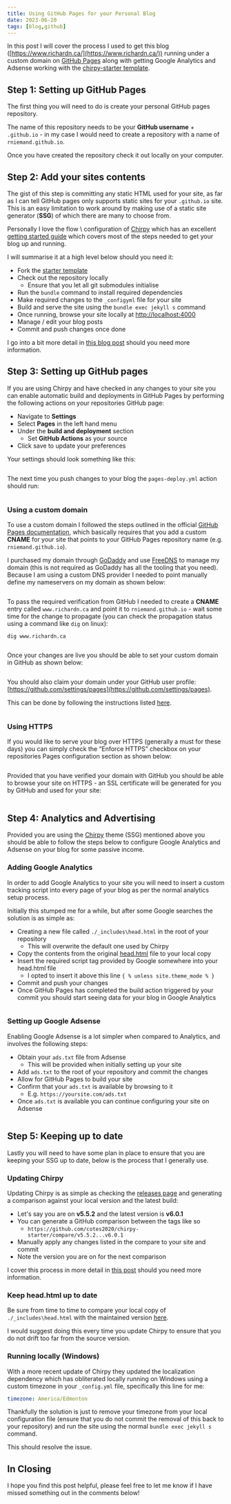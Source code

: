 ```yaml
---
title: Using GitHub Pages for your Personal Blog
date: 2023-06-20
tags: [blog,github]
---
```


In this post I will cover the process I used to get this blog ([https://www.richardn.ca/](https://www.richardn.ca/)) running under a custom domain on [GitHub Pages](https://pages.github.com/) along with getting Google Analytics and Adsense working with the [chirpy-starter template](https://github.com/cotes2020/chirpy-starter).

## Step 1: Setting up GitHub Pages
The first thing you will need to do is create your personal GitHub pages repository.

The name of this repository needs to be your **GitHub username** + `.github.io` - in my case I would need to create a repository with a name of `rniemand.github.io`.

Once you have created the repository check it out locally on your computer.

## Step 2: Add your sites contents
The gist of this step is committing any static HTML used for your site, as far as I can tell GitHub pages only supports static sites for your `.github.io` site. This is an easy limitation to work around by making use of a static site generator (**SSG**) of which there are many to choose from.

Personally I love the flow \ configuration of [Chirpy](https://github.com/cotes2020/chirpy-starter) which has an excellent [getting started guide](https://chirpy.cotes.page/posts/getting-started/) which covers most of the steps needed to get your blog up and running.

I will summarise it at a high level below should you need it:

- Fork the [starter template](https://github.com/cotes2020/jekyll-theme-chirpy/fork)
- Check out the repository locally
  - Ensure that you let all git submodules initialise
- Run the `bundle` command to install required dependencies
- Make required changes to the `_configyml` file for your site
- Build and serve the site using the `bundle exec jekyll s` command
- Once running, browse your site locally at [http://localhost:4000](http://localhost:4000)
- Manage / edit your blog posts
- Commit and push changes once done

I go into a bit more detail in [this blog post](https://www.richardn.ca/posts/UpdatingChirpy/) should you need more information.

## Step 3: Setting up GitHub pages
If you are using Chirpy and have checked in any changes to your site you can enable automatic build and deployments in GitHub Pages by performing the following actions on your repositories GitHub page:

- Navigate to **Settings**
- Select **Pages** in the left hand menu
- Under the **build and deployment** section
  - Set **GitHub Actions** as your source
- Click save to update your preferences

Your settings should look something like this:

<img src="./001.png" alt="">

The next time you push changes to your blog the `pages-deploy.yml` action should run:

<img src="./002.png" alt="">

### Using a custom domain
To use a custom domain I followed the steps outlined in the official [GitHub Pages documentation](https://docs.github.com/en/pages/configuring-a-custom-domain-for-your-github-pages-site/verifying-your-custom-domain-for-github-pages#verifying-a-domain-for-your-user-site), which basically requires that you add a custom **CNAME** for your site that points to your GitHub Pages repository name (e.g. `rniemand.github.io`).

I purchased my domain through [GoDaddy](https://www.godaddy.com/en-ca) and use [FreeDNS](https://freedns.afraid.org/) to manage my domain (this is not required as GoDaddy has all the tooling that you need). Because I am using a custom DNS provider I needed to point manually define my nameservers on my domain as shown below:

<img src="./003.png" alt="">

To pass the required verification from GitHub I needed to create a **CNAME** entry called `www.richardn.ca` and point it to `rniemand.github.io` - wait some time for the change to propagate (you can check the propagation status using a command like `dig` on linux):

```shell
dig www.richardn.ca
```

<img src="./004.png" alt="">

Once your changes are live you should be able to set your custom domain in GitHub as shown below:

<img src="./005.png" alt="">

You should also claim your domain under your GitHub user profile: [https://github.com/settings/pages](https://github.com/settings/pages).

This can be done by following the instructions listed [here](https://docs.github.com/en/pages/configuring-a-custom-domain-for-your-github-pages-site/about-custom-domains-and-github-pages).

<img src="./006.png" alt="">

### Using HTTPS
If you would like to serve your blog over HTTPS (generally a must for these days) you can simply check the “Enforce HTTPS” checkbox on your repositories Pages configuration section as shown below:

<img src="./007.png" alt="">

Provided that you have verified your domain with GitHub you should be able to browse your site on HTTPS - an SSL certificate will be generated for you by GitHub and used for your site:

<img src="./008.png" alt="">

## Step 4: Analytics and Advertising
Provided you are using the [Chirpy](https://github.com/cotes2020/chirpy-starter) theme (SSG) mentioned above you should be able to follow the steps below to configure Google Analytics and Adsense on your blog for some passive income.

### Adding Google Analytics
In order to add Google Analytics to your site you will need to insert a custom tracking script into every page of your blog as per the normal analytics setup process.

Initially this stumped me for a while, but after some Google searches the solution is as simple as:

- Creating a new file called `./_includes\head.html` in the root of your repository
  - This will overwrite the default one used by Chirpy
- Copy the contents from the original [head.html](https://github.com/cotes2020/jekyll-theme-chirpy/blob/master/_includes/head.html) file to your local copy
- Insert the required script tag provided by Google somewhere into your head.html file
  - I opted to insert it above this line `{ % unless site.theme_mode % }`
- Commit and push your changes
- Once GitHub Pages has completed the build action triggered by your commit you should start seeing data for your blog in Google Analytics

<img src="./009.png" alt="">

### Setting up Google Adsense
Enabling Google Adsense is a lot simpler when compared to Analytics, and involves the following steps:

- Obtain your `ads.txt` file from Adsense
  - This will be provided when initially setting up your site
- Add `ads.txt` to the root of your repository and commit the changes
- Allow for GitHub Pages to build your site
- Confirm that your `ads.txt` is available by browsing to it
  - E.g. `https://yoursite.com/ads.txt`
- Once `ads.txt` is available you can continue configuring your site on Adsense

<img src="./010.png" alt="">

## Step 5: Keeping up to date
Lastly you will need to have some plan in place to ensure that you are keeping your SSG up to date, below is the process that I generally use.

### Updating Chirpy
Updating Chirpy is as simple as checking the [releases page](https://github.com/cotes2020/jekyll-theme-chirpy/tags) and generating a comparison against your local version and the latest build:

- Let's say you are on **v5.5.2** and the latest version is **v6.0.1**
- You can generate a GitHub comparison between the tags like so
  - `https://github.com/cotes2020/chirpy-starter/compare/v5.5.2...v6.0.1`
- Manually apply any changes listed in the compare to your site and commit
- Note the version you are on for the next comparison

I cover this process in more detail in [this post](https://www.richardn.ca/posts/UpdatingChirpy/#updating-chirpy) should you need more information.

### Keep head.html up to date
Be sure from time to time to compare your local copy of `./_includes\head.html` with the maintained version [here](https://github.com/cotes2020/jekyll-theme-chirpy/blob/master/_includes/head.html).

I would suggest doing this every time you update Chirpy to ensure that you do not drift too far from the source version.

### Running locally (Windows)
With a more recent update of Chirpy they updated the localization dependency which has obliterated locally running on Windows using a custom timezone in your `_config.yml` file, specifically this line for me:

```yaml
timezone: America/Edmonton
```

Thankfully the solution is just to remove your timezone from your local configuration file (ensure that you do not commit the removal of this back to your repository) and run the site using the normal `bundle exec jekyll s` command.

This should resolve the issue.

## In Closing
I hope you find this post helpful, please feel free to let me know if I have missed something out in the comments below!

